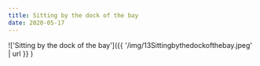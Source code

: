 ```yaml
---
title: Sitting by the dock of the bay
date: 2020-05-17
---
```


!['Sitting by the dock of the bay']({{ '/img/13Sittingbythedockofthebay.jpeg' | url }} )
<br>

